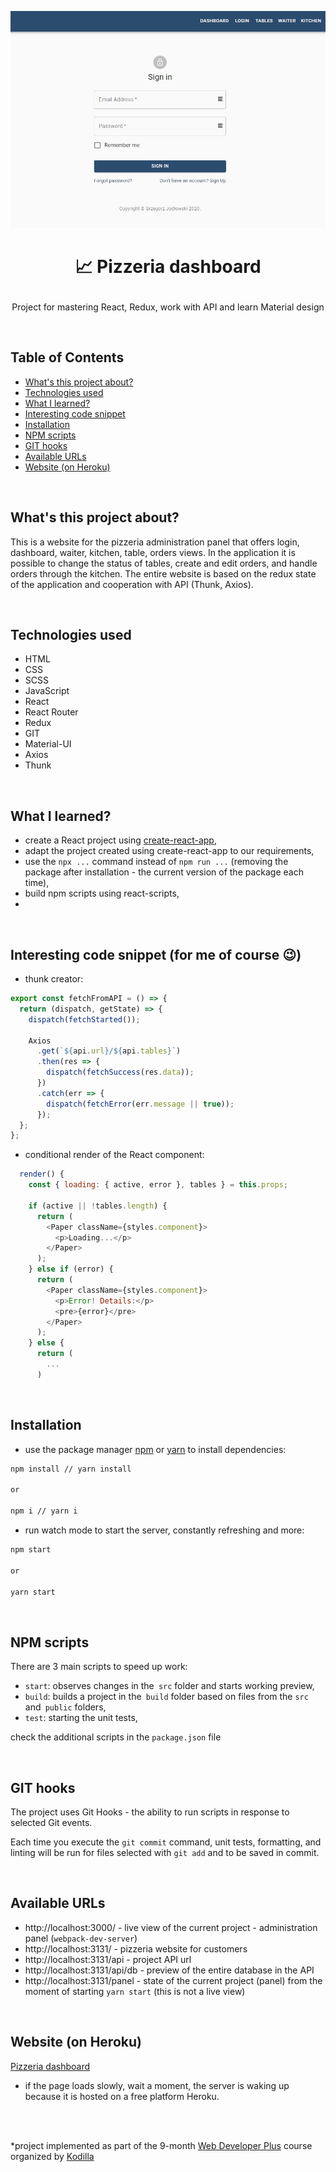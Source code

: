 <p align="center">
<a href="https://pizzeria-portal.herokuapp.com/"><img src="public/assets/img/logo-pizzeria-portal.jpg" title="pizzeria-portal-app" alt="snippet of pizzeria portal app"></a>
</p>



# <p align="center">📈 Pizzeria dashboard</p>
<p align="center">Project for mastering React, Redux, work with API and learn Material design</p>

</br>

## Table of Contents

- [What's this project about?](#about)
- [Technologies used](#technologies)
- [What I learned?](#what)
- [Interesting code snippet](#interesting)
- [Installation](#install)
- [NPM scripts](#npm)
- [GIT hooks](#git)
- [Available URLs](#url)
- [Website (on Heroku)](#site)

</br>

## <a name="about"></a>What's this project about?

This is a website for the pizzeria administration panel that offers login, dashboard, waiter, kitchen, table, orders views. In the application it is possible to change the status of tables, create and edit orders, and handle orders through the kitchen. The entire website is based on the redux state of the application and cooperation with API (Thunk, Axios).

</br>

## <a name="technologies"></a>Technologies used
- HTML
- CSS
- SCSS
- JavaScript
- React
- React Router
- Redux
- GIT
- Material-UI
- Axios
- Thunk

</br>

## <a name="what"></a>What I learned?

- create a React project using [create-react-app](https://create-react-app.dev/),
- adapt the project created using create-react-app to our requirements,
- use the `npx ...` command instead of `npm run ...` (removing the package after installation - the current version of the package each time),
- build npm scripts using react-scripts,
-



</br>

## <a name="interesting"></a>Interesting code snippet (for me of course 😉)
- thunk creator:

```js
export const fetchFromAPI = () => {
  return (dispatch, getState) => {
    dispatch(fetchStarted());

    Axios
      .get(`${api.url}/${api.tables}`)
      .then(res => {
        dispatch(fetchSuccess(res.data));
      })
      .catch(err => {
        dispatch(fetchError(err.message || true));
      });
  };
};
```

- conditional render of the React component:

```js
  render() {
    const { loading: { active, error }, tables } = this.props;

    if (active || !tables.length) {
      return (
        <Paper className={styles.component}>
          <p>Loading...</p>
        </Paper>
      );
    } else if (error) {
      return (
        <Paper className={styles.component}>
          <p>Error! Details:</p>
          <pre>{error}</pre>
        </Paper>
      );
    } else {
      return (
        ...
      )
```

</br>

## <a name="install"></a>Installation

- use the package manager [npm](https://www.npmjs.com/get-npm) or [yarn](https://classic.yarnpkg.com/en/) to install dependencies:

```bash
npm install // yarn install

or

npm i // yarn i
```
- run watch mode to start the server, constantly refreshing and more:

```bash
npm start

or

yarn start
```

<br/>



## <a name="npm"></a>NPM scripts

There are 3 main scripts to speed up work:

- `start`: observes changes in the` src` folder and starts working preview,
- `build`: builds a project in the` build` folder based on files from the `src` and` public` folders,
- `test`: starting the unit tests,

check the additional scripts in the `package.json` file


<br/>


## <a name="git"></a>GIT hooks
The project uses Git Hooks - the ability to run scripts in response to selected Git events.

Each time you execute the `git commit` command, unit tests, formatting, and linting will be run
for files selected with `git add` and to be saved in commit.

<br/>

## <a name="url"></a>Available URLs

- http://localhost:3000/ - live view of the current project - administration panel (`webpack-dev-server`)
- http://localhost:3131/ - pizzeria website for customers
- http://localhost:3131/api - project API url
- http://localhost:3131/api/db - preview of the entire database in the API
- http://localhost:3131/panel - state of the current project (panel) from the moment of starting `yarn start` (this is not a live view)

<br/>

## <a name="site"></a>Website (on Heroku)
[Pizzeria dashboard](https://pizzeria-portal.herokuapp.com/)
- if the page loads slowly, wait a moment, the server is waking up because it is hosted on a free platform Heroku.

</br>
</br>

  *project implemented as part of the 9-month [Web Developer Plus](https://kodilla.com/pl/bootcamp/webdeveloper/?type=wdp&editionId=309) course organized by [Kodilla](https://drive.google.com/file/d/1AZGDMtjhsHbrtXhRSIlRKKc3RCxQk6YY/view?usp=sharing)



